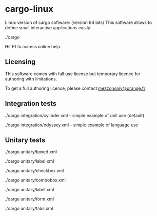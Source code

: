 cargo-linux
===========

Linux version of cargo software: 
	(version 64 bits)
	This software allows to define small interactive 
	applications easily.


./cargo

Hit F1 to access online help.

Licensing
-----------------
This software comes with full use license but temporary licence for authoring with limitations.

To get a full authoring licence, please contact mezzonomy@orange.fr


Integration tests
-----------------

./cargo integration/cylinder.xml
	- simple example of unit use (default)

./cargo integration/odyssey.xml
	- simple example of language use


Unitary tests
-----------------

./cargo unitary/boxed.xml

./cargo unitary/label.xml

./cargo unitary/checkbox.xml

./cargo unitary/combobox.xml

./cargo unitary/label.xml

./cargo unitary/form.xml

./cargo unitary/tabs.xml

